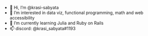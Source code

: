 - 👋 Hi, I’m @krasi-sabyata
- 👀 I’m interested in data viz, functional programming, math and web accessibility
- 🌱 I’m currently learning Julia and Ruby on Rails
- 📫 discord: @krasi_sabyata#1193

<!---
krasi-sabyata/krasi-sabyata is a ✨ special ✨ repository because its `README.md` (this file) appears on your GitHub profile.
You can click the Preview link to take a look at your changes.
--->
